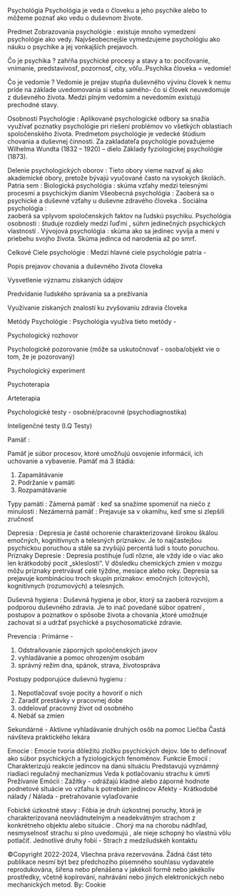 Psychológia
Psychológia je veda o človeku a jeho psychike alebo to môžeme poznať ako vedu o duševnom živote.

Predmet Zobrazovania psychológie : 
existuje mnoho vymedzení psychológie ako vedy. Najvšeobecnejšie vymedzujeme psychológiu ako náuku o psychike a jej vonkajších prejavoch.

Čo je psychika ?
zahŕňa psychické procesy a stavy a to: pociťovanie, vnímanie, predstavivosť, pozornosť, city, vôľu..Psychika človeka = vedomie!

Čo je vedomie ? 
Vedomie je prejav stupňa duševného vývinu človek k nemu príde na základe uvedomovania si seba samého- čo si človek neuvedomuje z duševného života.          Medzi plným vedomím a nevedomím existujú prechodné stavy.

Osobnosti Psychológie :
Aplikované psychologické odbory sa snažia využívať poznatky psychológie pri riešení problémov vo všetkých oblastiach spoločenského života. Predmetom psychológie je vedecké štúdium chovania a duševnej činnosti. Za zakladateľa psychológie považujeme Wilhelma Wundta (1832 – 1920) – dielo Základy fyziologickej psychológie (1873). 

Delenie psychologických oborov : 
Tieto obory vieme nazvať aj ako akademické obory, pretože bývajú vyučované často na vysokých školách. Patria sem : 
Biologická psychológia : 
skúma vzťahy medzi telesnými procesmi a psychickým dianím
Všeobecná psychológia : 
Zaoberá sa o psychické a duševné vzťahy u duševne zdravého človeka .
Sociálna psychológia :  
zaoberá sa vplyvom spoločenských faktov na ľudskú psychiku.
Psychológia osobnosti : 
študuje rozdiely medzi ľuďmi , súhrn jedinečných psychických vlastností .
Vývojová  psychológia : 
skúma ako sa jedinec vyvíja a mení v priebehu svojho života. Skúma jedinca od narodenia až po smrť.








Celkové Ciele psychológie : 
Medzi hlavné ciele psychológie patria -

Popis prejavov chovania a duševného života človeka 

Vysvetlenie významu získaných údajov 

Predvídanie ľudského správania sa a prežívania 

Využívanie získaných znalostí ku zvyšovaniu zdravia človeka 



Metódy Psychológie : 
Psychológia využíva tieto metódy -

Psychologický rozhovor 

Psychologické pozorovanie (môže sa uskutočnovať - osoba/objekt vie o tom, že je pozorovaný)

Psychologický experiment

Psychoterapia

Arteterapia

Psychologické testy - osobné/pracovné (psychodiagnostika)

Inteligenčné testy (I.Q Testy)







Pamäť : 

Pamäť je súbor procesov, ktoré umožňujú osvojenie informácií, ich uchovanie a vybavenie. Pamäť má 3 štádiá:

1. Zapamätávanie 
2. Podržanie v pamäti
3. Rozpamätávanie

Typy pamäti :
Zámerná pamäť : keď sa snažíme spomenúť na niečo z minulosti : 
Nezámerná pamäť : Prejavuje sa v okamihu, keď sme si zlepšili zručnosť 






Depresia : 
Depresia je časté ochorenie charakterizované širokou škálou emočných, kognitívnych a telesných príznakov. Je to najčastejšou psychickou poruchou a stále sa zvyšújú percentá ludí s touto poruchou. 
Príznaky Depresie : 
Depresia postihuje ľudí rôzne, ale vždy ide o viac ako len krátkodobý pocit „skleslosti“. V dôsledku chemických zmien v mozgu môžu príznaky pretrvávať celé týždne, mesiace alebo roky. Depresia sa prejavuje kombináciou troch skupín príznakov: emočných (citových), kognitívnych (rozumových) a telesných. 




Duševná hygiena : 
Duševná hygiena je obor, ktorý sa zaoberá rozvojom a podporou duševného zdravia. Je to inač povedané súbor opatrení , postupov a poznatkov o spôsobe života a chovania ,ktoré umožnuje zachovat si a udržať psychické a psychosomatické zdravie. 

Prevencia : 
Primárne - 
1. Odstraňovanie záporných spoločenských javov
2. vyhladávanie a pomoc ohrozeným osobám
3. správný režim dna, spánok, strava, životospráva

Postupy podporujúce duševnú hygienu : 
1. Nepotlačovať svoje pocity a hovoriť o nich
2. Zaradiť prestávky v pracovnej dobe
3. oddelovať pracovný život od osobného
4. Nebáť sa zmien

Sekundárné - 
Aktívne vyhladávanie druhých osôb na pomoc
Liečba
Častá návšteva praktického lekára


Emocie : 
Emocie tvoria dôležitú zložku psychických dejov. Ide to definovať ako súbor psychických a fyziologických fenoménov. 
Funkcie Emocií : 
Charakterizujú reakcie jedincov na danú situáciu
Predstavujú vyznámný riadiaci regulačný mechanizmus
Veda k potlačovaniu strachu k úmrtí 
Prežívanie Emócii : 
Zážitky - odrážajú kladné alebo záporné hodnote podnetové situácie vo vzťahu k potrebám jedincov
Afekty - Krátkodobé nálady / Nálada - pretrahovanie vylaďovanie 

Fobické úzkostné stavy : 
Fóbia je druh úzkostnej poruchy, ktorá je charakterizovaná neovládnutelným a neadekvátným strachom z konkrétneho objektu alebo situácie . Chorý ma na chorobu nádhľad, nesmyselnosť strachu si plno uvedomujú , ale nieje schopný ho vlastnú vôlu potlačiť. 
Jednotlivé druhy fobií - 
Strach z medziludskéh kontaktu 










































©Copyright 2022-2024, Všechna práva rezervována. Žádná část této publikace nesmí být bez předchozího písemného souhlasu vydavatele reprodukována, šířena nebo přenášena v jakékoli formě nebo jakékoliv prostředky, včetně kopírování, nahrávání nebo jiných elektronických nebo mechanických metod. By: Cookie

